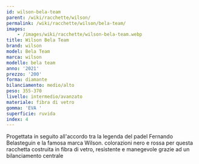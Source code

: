 ```yaml
---
id: wilson-bela-team
parent: /wiki/racchette/wilson/
permalink: /wiki/racchette/wilson/bela-team/
images:
    - /images/wiki/racchette/wilson-bela-team.webp
title: Wilson Bela Team
brand: wilson
model: Bela Team
marca: wilson
modello: bela team
anno: '2021'
prezzo: '200'
forma: diamante
bilanciamento: medio/alto
peso: 355-370
livello: intermedio/avanzato
materiale: fibra di vetro
gomma: 'EVA '
superficie: ruvida
index: 4
---
```

Progettata in seguito all'accordo tra la legenda del padel Fernando Belasteguin e la famosa marca Wilson. colorazioni nero e rossa per questa racchetta costruita in fibra di vetro, resistente e manegevole grazie ad un bilanciamento centrale